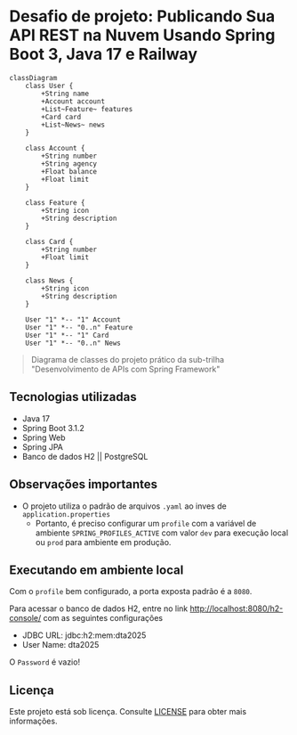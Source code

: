 # Desafio de projeto: Publicando Sua API REST na Nuvem Usando Spring Boot 3, Java 17 e Railway

```mermaid
classDiagram
    class User {
        +String name
        +Account account
        +List~Feature~ features
        +Card card
        +List~News~ news
    }

    class Account {
        +String number
        +String agency
        +Float balance
        +Float limit
    }

    class Feature {
        +String icon
        +String description
    }

    class Card {
        +String number
        +Float limit
    }

    class News {
        +String icon
        +String description
    }

    User "1" *-- "1" Account
    User "1" *-- "0..n" Feature
    User "1" *-- "1" Card
    User "1" *-- "0..n" News
```

> Diagrama de classes do projeto prático da sub-trilha "Desenvolvimento de APIs com Spring Framework"

## Tecnologias utilizadas

- Java 17
- Spring Boot 3.1.2
- Spring Web
- Spring JPA
- Banco de dados H2 || PostgreSQL

## Observações importantes

- O projeto utiliza o padrão de arquivos `.yaml` ao inves de `application.properties`
  - Portanto, é preciso configurar um `profile` com a variável de ambiente `SPRING_PROFILES_ACTIVE` com valor `dev` para execução local ou `prod` para ambiente em produção.

## Executando em ambiente local

Com o `profile` bem configurado, a porta exposta padrão é a `8080`.

Para acessar o banco de dados H2, entre no link [http://localhost:8080/h2-console/](http://localhost:8080/h2-console/) com as seguintes configurações

- JDBC URL: jdbc:h2:mem:dta2025
- User Name: dta2025

O `Password` é vazio!

## Licença

Este projeto está sob licença. Consulte [LICENSE](LICENSE) para obter mais informações.
